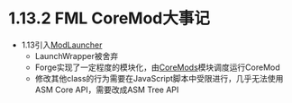 # 1.13.2 FML CoreMod大事记

* 1.13引入[ModLauncher](https://github.com/cpw/modlauncher)
    * LaunchWrapper被舍弃
    * Forge实现了一定程度的模块化，由[CoreMods](https://github.com/MinecraftForge/CoreMods)模块调度运行CoreMod
    * 修改其他class的行为需要在JavaScript脚本中受限进行，几乎无法使用ASM Core API，需要改成ASM Tree API


